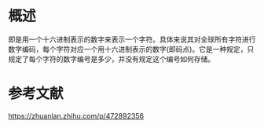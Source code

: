 # 概述
即是用一个十六进制表示的数字来表示一个字符。具体来说其对全球所有字符进行数字编码，每个字符对应一个用十六进制表示的数字(即码点)。它是一种规定，只规定了每个字符的数字编号是多少，并没有规定这个编号如何存储。

# 参考文献
https://zhuanlan.zhihu.com/p/472892356
